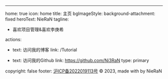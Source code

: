 ---
home: true
icon: home
title: 主页
bgImageStyle:
  background-attachment: fixed
heroText: NieRaN
tagline: 
  - 喜欢项目管理&喜欢李庚希

actions:
  - text: 访问我的博客
    link: /Tutorial

  - text: 访问我的Github
    link: https://github.com/Ni3RaN
    type: primary




copyright: false
footer: <a href="https://beian.miit.gov.cn/" target="_blank">沪ICP备2022019113号</a> © 2023, made with by NieRaN
